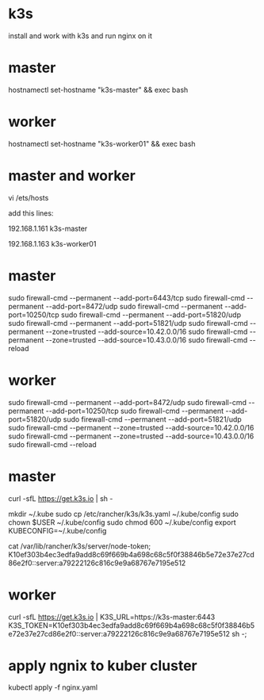 # k3s
install and work with k3s and run nginx on it
# master
hostnamectl set-hostname "k3s-master" && exec bash
# worker
hostnamectl set-hostname "k3s-worker01" && exec bash

# master and worker
vi /ets/hosts

add this lines:

192.168.1.161 k3s-master

192.168.1.163 k3s-worker01


# master
sudo firewall-cmd --permanent --add-port=6443/tcp
sudo firewall-cmd --permanent --add-port=8472/udp
sudo firewall-cmd --permanent --add-port=10250/tcp
sudo firewall-cmd --permanent --add-port=51820/udp
sudo firewall-cmd --permanent --add-port=51821/udp
sudo firewall-cmd --permanent --zone=trusted --add-source=10.42.0.0/16
sudo firewall-cmd --permanent --zone=trusted --add-source=10.43.0.0/16
sudo firewall-cmd --reload

# worker
sudo firewall-cmd --permanent --add-port=8472/udp
sudo firewall-cmd --permanent --add-port=10250/tcp
sudo firewall-cmd --permanent --add-port=51820/udp
sudo firewall-cmd --permanent --add-port=51821/udp
sudo firewall-cmd --permanent --zone=trusted --add-source=10.42.0.0/16
sudo firewall-cmd --permanent --zone=trusted --add-source=10.43.0.0/16
sudo firewall-cmd --reload


# master
curl -sfL https://get.k3s.io | sh -

mkdir ~/.kube
sudo cp /etc/rancher/k3s/k3s.yaml ~/.kube/config
sudo chown $USER ~/.kube/config
sudo chmod 600 ~/.kube/config
export KUBECONFIG=~/.kube/config

cat /var/lib/rancher/k3s/server/node-token;
K10ef303b4ec3edfa9add8c69f669b4a698c68c5f0f38846b5e72e37e27cd86e2f0::server:a79222126c816c9e9a68767e7195e512

# worker

curl -sfL https://get.k3s.io | K3S_URL=https://k3s-master:6443 K3S_TOKEN=K10ef303b4ec3edfa9add8c69f669b4a698c68c5f0f38846b5e72e37e27cd86e2f0::server:a79222126c816c9e9a68767e7195e512 sh -;

# apply ngnix to kuber cluster
kubectl apply -f nginx.yaml

#
